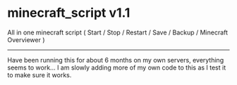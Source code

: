 minecraft_script v1.1
================

All in one minecraft script
( Start / Stop / Restart / Save / Backup / Minecraft Overviewer )
________________
Have been running this for about 6 months on my own servers, everything seems to work...
I am slowly adding more of my own code to this as I test it to make sure it works.

